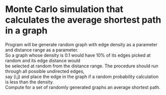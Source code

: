 # Monte Carlo simulation that calculates the average shortest path in a graph

Program will be generate random graph with edge density as a parameter and distance range as a parameter.  
So a graph whose density is 0.1 would have 10% of its edges picked at random and its edge distance would  
be selected at random from the distance range. The procedure should run through all possible undirected edges,  
say (i,j) and place the edge in the graph if a random probability calculation is less than the density.  
Compute for a set of randomly generated graphs an average shortest path.
